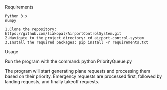 Requirements

    Python 3.x
    numpy

    1.Clone the repository: https://github.com/liakopal/AirportControlSystem.git
    2.Navigate to the project directory: cd airport-control-system
    3.Install the required packages: pip install -r requirements.txt

Usage

Run the program with the command: python PriorityQueue.py

The program will start generating plane requests and processing them based on their priority. Emergency requests are processed first, followed by landing requests, and finally takeoff requests.
